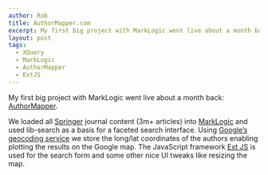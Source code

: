 ```yaml
---
author: Rob
title: AuthorMapper.com
excerpt: My first big project with MarkLogic went live about a month back
layout: post
tags: 
  - XQuery
  - MarkLogic
  - AuthorMapper
  - ExtJS
---
```

My first big project with MarkLogic went live about a month back: [AuthorMapper][1].

We loaded all [Springer][2] journal content (3m+ articles) into [MarkLogic][3] and used lib-search as a basis for a faceted search interface. Using [Google’s geocoding service][4] we store the long/lat coordinates of the authors enabling plotting the results on the Google map. The JavaScript framework [Ext JS][5] is used for the search form and some other nice UI tweaks like resizing the map.


 [1]: http://www.authormapper.com
 [2]: http://www.springer.com
 [3]: http://www.marklogic.com
 [4]: http://code.google.com/apis/maps/documentation/geocoding/index.html
 [5]: http://extjs.com